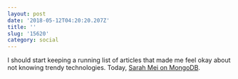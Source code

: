 ```yaml
---
layout: post
date: '2018-05-12T04:20:20.207Z'
title: ''
slug: '15620'
category: social
---
```

I should start keeping a running list of articles that made me feel okay about not knowing trendy technologies. Today, [Sarah Mei on MongoDB](http://www.sarahmei.com/blog/2013/11/11/why-you-should-never-use-mongodb/).
